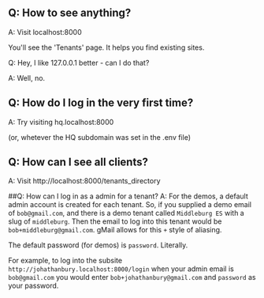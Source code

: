 ## Q: How to see anything?
A: Visit localhost:8000

You'll see the 'Tenants' page. It helps you find existing sites.

Q: Hey, I like 127.0.0.1 better - can I do that?

A: Well, no. 

## Q: How do I log in the very first time?
A: Try visiting hq.localhost:8000

(or, whetever the HQ subdomain was set in the .env file)

## Q: How can I see all clients?
A: Visit http://localhost:8000/tenants_directory

##Q: How can I log in as a admin for a tenant?
A: For the demos, a default admin account is created for each tenant.
    So, if you supplied a demo email of `bob@gmail.com`, and there is a demo tenant called
    `Middleburg ES` with a slug of `middleburg`. Then the email to log into this tenant would be 
    `bob+middleburg@gmail.com`.  gMail allows for this `+` style of aliasing.

The default password (for demos) is `password`. Literally. 

For example, to log into the 
subsite `http://johathanbury.localhost:8000/login` when your admin email is `bob@gmail.com`
you would enter `bob+johathanbury@gmail.com` and `password` as your password.
